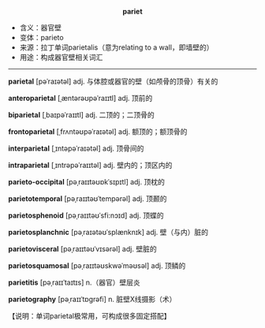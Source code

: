 
**<center>pariet</center>**

- <span class="definition">含义：器官壁</span>
- <span class="definition">变体：parieto</span>
- <span class="definition">来源：拉丁单词parietalis（意为relating to a wall，即墙壁的）</span>
- <span class="definition">用途：构成器官壁相关词汇</span>


---


<span class="vocabulary">**parietal**</span> [pəˈraɪətəl] adj. 与体腔或器官的壁（如颅骨的顶骨）有关的

<span class="vocabulary">**anteroparietal**</span> [ˌæntərəʊpəˈraɪɪtl] adj. 顶前的

<span class="vocabulary">**biparietal**</span> [ˌbaɪpəˈraɪɪtl] adj. 二顶的；二顶骨的

<span class="vocabulary">**frontoparietal**</span> [ˌfrʌntəʊpəˈraɪətəl] adj. 额顶的；额顶骨的

<span class="vocabulary">**interparietal**</span> [ˌɪntəpəˈraɪətəl] adj. 顶骨间的

<span class="vocabulary">**intraparietal**</span> [ˌɪntrəpəˈraɪɪtəl] adj. 壁内的；顶区内的

<span class="vocabulary">**parieto-occipital**</span> [pəˌraɪɪtəʊɒkˈsɪpɪtl] adj. 顶枕的

<span class="vocabulary">**parietotemporal**</span> [pəˌraɪɪtəʊˈtempərəl] adj.  顶颞的

<span class="vocabulary">**parietosphenoid**</span> [pəˌraɪɪtəʊˈsfi:nɔɪd] adj. 顶蝶的

<span class="vocabulary">**parietosplanchnic**</span> [pəˌraɪətəʊˈsplænknɪk] adj. 壁（与内）脏的

<span class="vocabulary">**parietovisceral**</span> [pəˌraɪɪtəʊˈvɪsərəl] adj. 壁脏的

<span class="vocabulary">**parietosquamosal**</span> [pəˌraɪɪtəʊskwəˈməʊsəl] adj. 顶鳞的

<span class="vocabulary">**parietitis**</span> [pəˌraɪɪˈtaɪtɪs] n.（器官）壁层炎

<span class="vocabulary">**parietography**</span> [pəˌraɪɪˈtɒgrəfi] n. 脏壁X线摄影（术）

【说明：单词parietal极常用，可构成很多固定搭配】

